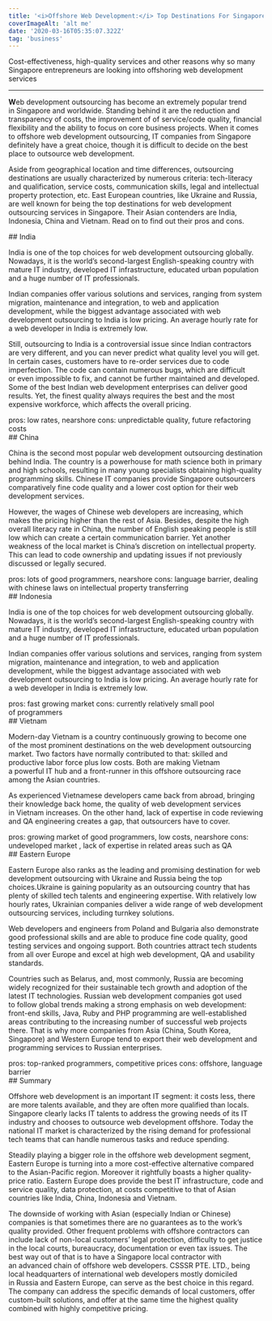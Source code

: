 ```yaml
---
title: '<i>Offshore Web Development:</i> Top Destinations For Singapore'
coverImageAlt: 'alt me'
date: '2020-03-16T05:35:07.322Z'
tag: 'business'
---
```


<Subtitle>
Cost-effectiveness, high-quality services and other reasons why so many Singapore entrepreneurs are looking into offshoring web development services
</Subtitle>

---

**W**eb development outsourcing has become an extremely popular trend in Singapore and worldwide. Standing behind it are the reduction and transparency of costs, the improvement of of service/code quality, financial flexibility and the ability to focus on core business projects. When it comes to offshore web development outsourcing, IT companies from Singapore definitely have a great choice, though it is difficult to decide on the best place to outsource web development.

Aside from geographical location and time differences, outsourcing destinations are usually characterized by numerous criteria: tech-literacy and qualification, service costs, communication skills, legal and intellectual property protection, etc. East European countries, like Ukraine and Russia, are well known for being the top destinations for web development outsourcing services in Singapore. Their Asian contenders are India, Indonesia, China and Vietnam. Read on to find out their pros and cons.

<ParagraphWithImage postImageName="india">
## India

<p>India is one of the top choices for web development outsourcing globally. Nowadays, it is the world’s second-largest English-speaking country with mature IT industry, developed IT infrastructure, educated urban population and a huge number of IT professionals.</p>

<p>Indian companies offer various solutions and services, ranging from system migration, maintenance and integration, to web and application development, while the biggest advantage associated with web development outsourcing to India is low pricing. An average hourly rate for a web developer in India is extremely low.</p>

<p>Still, outsourcing to India is a controversial issue since Indian contractors are very different, and you can never predict what quality level you will get. In certain cases, customers have to re-order services due to code imperfection. The code can contain numerous bugs, which are difficult or even impossible to fix, and cannot be further maintained and developed. Some of the best Indian web development enterprises can deliver good results. Yet, the finest quality always requires the best and the most expensive workforce, which affects the overall pricing.</p>
</ParagraphWithImage>

<div class="compare">
<span class="compare-item pros">pros: low rates, nearshore</span>
<span class="compare-item cons">cons: unpredictable quality, future refactoring costs</span>
</div>

<ParagraphWithImage postImageName="china">
## China

<p>China is the second most popular web development outsourcing destination behind India. The country is a powerhouse for math science both in primary and high schools, resulting in many young specialists obtaining high-quality programming skills. Chinese IT companies provide Singapore outsourcers comparatively fine code quality and a lower cost option for their web development services.</p>

<p>However, the wages of Chinese web developers are increasing, which makes the pricing higher than the rest of Asia. Besides, despite the high overall literacy rate in China, the number of English speaking people is still low which can create a certain communication barrier. Yet another weakness of the local market is China’s discretion on intellectual property. This can lead to code ownership and updating issues if not previously discussed or legally secured.</p>
</ParagraphWithImage>

<div class="compare">
<span class="compare-item pros">pros: lots of good programmers, nearshore</span>
<span class="compare-item cons">cons: language barrier, dealing with chinese laws on intellectual property transferring</span>
</div>

<ParagraphWithImage postImageName="indonesia">
## Indonesia

<p>India is one of the top choices for web development outsourcing globally. Nowadays, it is the world’s second-largest English-speaking country with mature IT industry, developed IT infrastructure, educated urban population and a huge number of IT professionals.</p>

<p>Indian companies offer various solutions and services, ranging from system migration, maintenance and integration, to web and application development, while the biggest advantage associated with web development outsourcing to India is low pricing. An average hourly rate for a web developer in India is extremely low.</p>
</ParagraphWithImage>

<div class="compare">
<span class="compare-item pros">pros: fast growing market</span>
<span class="compare-item cons">cons: currently relatively small pool of programmers</span>
</div>

<ParagraphWithImage postImageName="vietnam">
## Vietnam

<p>Modern-day Vietnam is a country continuously growing to become one of the most prominent destinations on the web development outsourcing market. Two factors have normally contributed to that: skilled and productive labor force plus low costs. Both are making Vietnam a powerful IT hub and a front-runner in this offshore outsourcing race among the Asian countries.</p>

<p>As experienced Vietnamese developers came back from abroad, bringing their knowledge back home, the quality of web development services in Vietnam increases. On the other hand, lack of expertise in code reviewing and QA engineering creates a gap, that outsourcers have to cover.</p>
</ParagraphWithImage>

<div class="compare">
<span class="compare-item pros">pros: growing market of good programmers, low costs, nearshore</span>
<span class="compare-item cons">cons: undeveloped market , lack of expertise in related areas such as QA</span>
</div>

<ParagraphWithImage postImageName="europe">
## Eastern Europe

<p>Eastern Europe also ranks as the leading and promising destination for web development outsourcing with Ukraine and Russia being the top choices.Ukraine is gaining popularity as an outsourcing country that has plenty of skilled tech talents and engineering expertise. With relatively low hourly rates, Ukrainian companies deliver a wide range of web development outsourcing services, including turnkey solutions.</p>

<p>Web developers and engineers from Poland and Bulgaria also demonstrate good professional skills and are able to produce fine code quality, good testing services and ongoing support. Both countries attract tech students from all over Europe and excel at high web development, QA and usability standards.</p>

<p>Countries such as Belarus, and, most commonly, Russia are becoming widely recognized for their sustainable tech growth and adoption of the latest IT technologies. Russian web development companies got used to follow global trends making a strong emphasis on web development: front-end skills, Java, Ruby and PHP programming are well-established areas contributing to the increasing number of successful web projects there. That is why more companies from Asia (China, South Korea, Singapore) and Western Europe tend to export their web development and programming services to Russian enterprises.</p>
</ParagraphWithImage>

<div class="compare">
<span class="compare-item pros">pros: top-ranked programmers, competitive prices</span>
<span class="compare-item cons">cons: offshore, language barrier</span>
</div>

<ParagraphWithImage postImageName="summary">
## Summary

<p>Offshore web development is an important IT segment: it costs less, there are more talents available, and they are often more qualified than locals. Singapore clearly lacks IT talents to address the growing needs of its IT industry and chooses to outsource web development offshore. Today the national IT market is characterized by the rising demand for professional tech teams that can handle numerous tasks and reduce spending.</p>

<p>Steadily playing a bigger role in the offshore web development segment, Eastern Europe is turning into a more cost-effective alternative compared to the Asian-Pacific region. Moreover it rightfully boasts a higher quality-price ratio. Eastern Europe does provide the best IT infrastructure, code and service quality, data protection, at costs competitive to that of Asian countries like India, China, Indonesia and Vietnam.</p>

<p>The downside of working with Asian (especially Indian or Chinese) companies is that sometimes there are no guarantees as to the work’s quality provided. Other frequent problems with offshore contractors can include lack of non-local customers’ legal protection, difficulty to get justice in the local courts, bureaucracy, documentation or even tax issues. The best way out of that is to have a Singapore local contractor with an advanced chain of offshore web developers. CSSSR PTE. LTD., being local headquarters of international web developers mostly domiciled in Russia and Eastern Europe, can serve as the best choice in this regard. The company can address the specific demands of local customers, offer custom-built solutions, and offer at the same time the highest quality combined with highly competitive pricing.</p>
</ParagraphWithImage>
